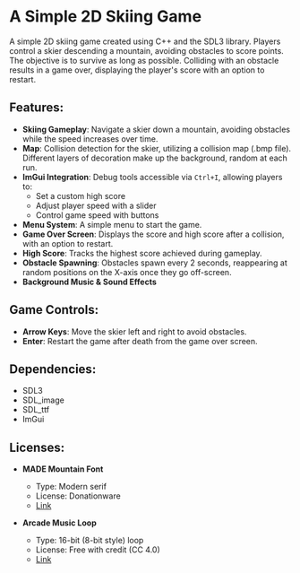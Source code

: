 # A Simple 2D Skiing Game

A simple 2D skiing game created using C++ and the SDL3 library. Players control a skier descending a mountain, avoiding obstacles to score points. The objective is to survive as long as possible. Colliding with an obstacle results in a game over, displaying the player's score with an option to restart.

## Features:
- **Skiing Gameplay**: Navigate a skier down a mountain, avoiding obstacles while the speed increases over time.
- **Map**: Collision detection for the skier, utilizing a collision map (.bmp file). Different layers of decoration make up the background, random at each run.
- **ImGui Integration**: Debug tools accessible via `Ctrl+I`, allowing players to:
  - Set a custom high score
  - Adjust player speed with a slider
  - Control game speed with buttons
- **Menu System**: A simple menu to start the game.
- **Game Over Screen**: Displays the score and high score after a collision, with an option to restart.
- **High Score**: Tracks the highest score achieved during gameplay.
- **Obstacle Spawning**: Obstacles spawn every 2 seconds, reappearing at random positions on the X-axis once they go off-screen.
- **Background Music & Sound Effects**

## Game Controls:
- **Arrow Keys**: Move the skier left and right to avoid obstacles.
- **Enter**: Restart the game after death from the game over screen.

## Dependencies:
- SDL3
- SDL_image
- SDL_ttf
- ImGui

## Licenses:
- **MADE Mountain Font**
  - Type: Modern serif
  - License: Donationware
  - [Link](https://www.dafont.com/es/made-mountain.font)

- **Arcade Music Loop**
  - Type: 16-bit (8-bit style) loop
  - License: Free with credit (CC 4.0)
  - [Link](https://freesound.org/people/joshuaempyre/sounds/251461/)
